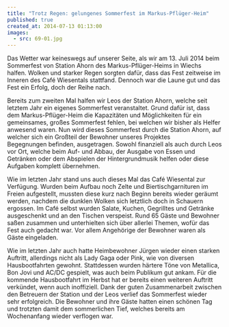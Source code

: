 ```yaml
---
title: "Trotz Regen: gelungenes Sommerfest im Markus-Pflüger-Heim"
published: true
created_at: 2014-07-13 01:13:00
images:
  - src: 69-01.jpg
---
```


Das Wetter war keineswegs auf unserer Seite, als wir am 13. Juli 2014 beim Sommerfest von Station Ahorn des Markus-Pflüger-Heims in Wiechs halfen. Wolken und starker Regen sorgten dafür, dass das Fest zeitweise im Inneren des Café Wiesentals stattfand. Dennoch war die Laune gut und das Fest ein Erfolg, doch der Reihe nach.

Bereits zum zweiten Mal halfen wir Leos der Station Ahorn, welche seit letztem Jahr ein eigenes Sommerfest veranstaltet. Grund dafür ist, dass dem Markus-Pflüger-Heim die Kapazitäten und Möglichkeiten für ein gemeinsames, großes Sommerfest fehlen, bei welchen wir bisher als Helfer anwesend waren. Nun wird dieses Sommerfest durch die Station Ahorn, auf welcher sich ein Großteil der Bewohner unseres Projektes Begegnungen befinden, ausgetragen. Sowohl finanziell als auch durch Leos vor Ort, welche beim Auf- und Abbau, der Ausgabe von Essen und Getränken oder dem Abspielen der Hintergrundmusik helfen oder diese Aufgaben komplett übernehmen.

Wie im letzten Jahr stand uns auch dieses Mal das Café Wiesental zur Verfügung. Wurden beim Aufbau noch Zelte und Biertischgarnituren im Freien aufgestellt, mussten diese kurz nach Beginn bereits wieder geräumt werden, nachdem die dunklen Wolken sich letztlich doch in Schauern ergossen. Im Café selbst wurden Salate, Kuchen, Gegrilltes und Getränke ausgeschenkt und an den Tischen verspeist. Rund 65 Gäste und Bewohner saßen zusammen und unterhielten sich über allerlei Themen, wofür das Fest auch gedacht war. Vor allem Angehörige der Bewohner waren als Gäste eingeladen.

Wie im letzten Jahr auch hatte Heimbewohner Jürgen wieder einen starken Auftritt, allerdings nicht als Lady Gaga oder Pink, wie von diversen Hausbootfahrten gewohnt. Stattdessen wurden härtere Töne von Metallica, Bon Jovi und AC/DC gespielt, was auch beim Publikum gut ankam. Für die kommende Hausbootfahrt im Herbst hat er bereits einen weiteren Auftritt verkündet, wenn auch inoffiziell.
Dank der guten Zusammenarbeit zwischen den Betreuern der Station und der Leos verlief das Sommerfest wieder sehr erfolgreich. Die Bewohner und ihre Gäste hatten einen schönen Tag und trotzten damit dem sommerlichen Tief, welches bereits am Wochenanfang wieder verflogen war.
